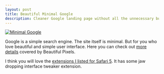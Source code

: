 ```yaml
---
layout: post
title: Beautiful Minimal Google
description: Cleaner Google landing page without all the unnecessary buttons.
---
```

[ ![Minimal Google][img1] ](http://images.sayzlim.net/2010/08/google_minimal.jpg "Minimal Google")

[img1]: http://images.sayzlim.net/2010/08/google_minimal.jpg "Minimal Google"

Google is a simple search engine. The site itself is minimal. But for you who love beautiful and simple user interface. Here you can check out [more details][1] covered by Beautiful Pixels.

I think you will love the [extensions I listed for Safari 5][2]. It has some jaw dropping interface tweaker extension.

[1]: https://beautifulpixels.com/web/browser-startpages-are-back/ "Browser Startpages are Back! — Beautiful Pixels"
[2]: http://sayzlim.net/the-primrose-of-safari-5-extensions "The Primrose of Safari 5 Extensions | Sayz Lim"